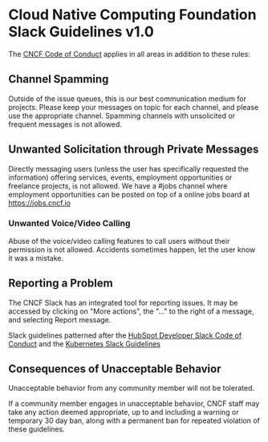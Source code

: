 # Cloud Native Computing Foundation Slack Guidelines v1.0

The [CNCF Code of Conduct](https://github.com/cncf/foundation/blob/master/code-of-conduct.md) applies in all areas in addition to these rules:

## Channel Spamming
Outside of the issue queues, this is our best communication medium for projects. Please keep your messages on topic for each channel, and please use the appropriate channel. Spamming channels with unsolicited or frequent messages is not allowed.

## Unwanted Solicitation through Private Messages
Directly messaging users (unless the user has specifically requested the information) offering services, events, employment opportunities or freelance projects, is not allowed. We have a #jobs channel where employment opportunities can be posted on top of a online jobs board at https://jobs.cncf.io

### Unwanted Voice/Video Calling
Abuse of the voice/video calling features to call users without their permission is not allowed. Accidents sometimes happen, let the user know it was a mistake.  

## Reporting a Problem
The CNCF Slack has an integrated tool for reporting issues. It may be accessed by clicking on "More actions", the "..." to the right of a message, and selecting Report message.

Slack guidelines patterned after the [HubSpot Developer Slack Code of Conduct](https://designers.hubspot.com/slack/code-of-conduct) and the [Kubernetes Slack Guidelines](https://github.com/kubernetes/community/blob/master/communication/slack-guidelines.md)

## Consequences of Unacceptable Behavior

Unacceptable behavior from any community member will not be tolerated.

If a community member engages in unacceptable behavior, CNCF staff may take any action deemed appropriate, up to and including a warning or temporary 30 day ban, along with a permanent ban for repeated violation of these guidelines.
